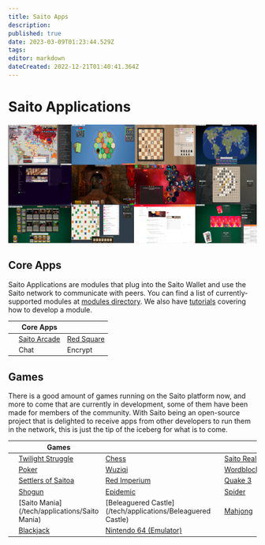 ```yaml
---
title: Saito Apps
description: 
published: true
date: 2023-03-09T01:23:44.529Z
tags: 
editor: markdown
dateCreated: 2022-12-21T01:40:41.364Z
---
```


# Saito Applications

![](/apps.png)

## Core Apps

Saito Applications are modules that plug into the Saito Wallet and use the Saito network to communicate with peers. You can find a list of currently-supported modules at [modules directory](https://github.com/SaitoTech/saito-lite-rust/tree/master/mods). We also have [tutorials](/tech/tutorials) covering how to develop a module.

|     | Core Apps |     |
| --- | --- | --- |
|     | [Saito Arcade](/tech/applications/arcade) | [Red Square](/tech/applications/RedSquare) |
|     | Chat | Encrypt |

## Games

There is a good amount of games running on the Saito platform now, and more to come that are currently in development, some of them have been made for members of the community. With Saito being an open-source project that is delighted to receive apps from other developers to run them in the network, this is just the tip of the iceberg for what is to come.

|     | Games |     |     |     |     |
| --- | --- | --- | --- | --- | --- |
|     | [Twilight Struggle](/tech/applications/twilightStruggle) | [Chess](/tech/applications/chess) |     | [Saito Realm](/tech/applications/realm) |     |
|     | [Poker](/tech/applications/poker) | [Wuziqi](/tech/applications/wuziqi) |     | [Wordblocks](/tech/applications/wordblocks) |     |
|     | [Settlers of Saitoa](/tech/applications/settlers) | [Red Imperium](/tech/applications/redImperium) |     | [Quake 3](/tech/applications/quake3) |     |
|     | [Shogun](/tech/applications/dominion) | [Epidemic](/tech/applications/epidemic) |     | [Spider](/tech/applications/spider) |     |
|     | [Saito Mania](/tech/applications/Saito Mania) | [Beleaguered Castle](/tech/applications/Beleaguered Castle) |     | [Mahjong](/tech/applications/Mahjong) |     |
|     | [Blackjack](/tech/applications/Blackjack) | [Nintendo 64 (Emulator)](/tech/applications/n64) |     |     |     |